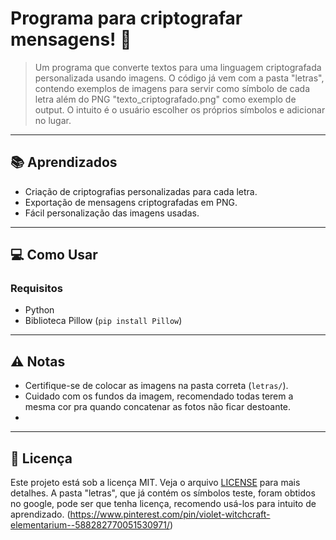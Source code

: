 # Programa para criptografar mensagens! 🚀

> Um programa que converte textos para uma linguagem criptografada personalizada usando imagens. O código já vem com a pasta "letras", contendo exemplos de imagens para servir como símbolo de cada letra além do PNG "texto_criptografado.png" como exemplo de output. O intuito é o usuário escolher os próprios símbolos e adicionar no lugar.

---

## 📚 Aprendizados
- Criação de criptografias personalizadas para cada letra.
- Exportação de mensagens criptografadas em PNG.
- Fácil personalização das imagens usadas.

---

## 💻 Como Usar
### Requisitos
- Python
- Biblioteca Pillow (`pip install Pillow`)

---

## ⚠️ Notas
- Certifique-se de colocar as imagens na pasta correta (`letras/`). 
- Cuidado com os fundos da imagem, recomendado todas terem a mesma cor pra quando concatenar as fotos não ficar destoante.
- 

---

## 📜 Licença
Este projeto está sob a licença MIT. Veja o arquivo [LICENSE](LICENSE) para mais detalhes.
A pasta "letras", que já contém os símbolos teste, foram obtidos no google, pode ser que tenha licença, recomendo usá-los para intuito de aprendizado.
(https://www.pinterest.com/pin/violet-witchcraft-elementarium--588282770051530971/)
